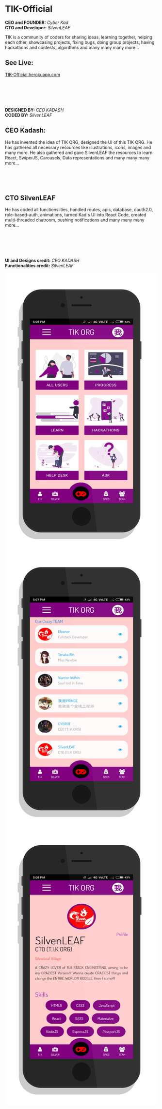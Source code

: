 # TIK-Official

**CEO and FOUNDER:**  *Cyber Kad*  
**CTO and Developer:** *SilvenLEAF*

TIK is a  community of coders for sharing ideas, learning together, helping each other, showcasing projects, fixing bugs, doing group projects, having hackathons and contests, algorithms and many many many more...


## **See Live:**
[TIK-Official.herokuapp.com](http://tikofficial.herokuapp.com)    


<br/><br/><br/><br/><br/>
**DESIGNED BY:** *CEO KADASH*  
**CODED BY:** *SilvenLEAF*



## CEO Kadash:
He has invented the idea of TIK ORG, designed the UI of this TIK ORG. He has gathered all necessary resources like illustrations, icons, images and many more. He also gathered and gave SilvenLEAF the resources to learn React, SwiperJS, Carousels, Data representations and many many many more... 

<br/><br/><br/>
## CTO SilvenLEAF
He has coded all functionslities, handled routes, apis, database, oauth2.0, role-based-auth, animations, turned Kad's UI into React Code, created multi-threaded chatroom, pushing notifications and many many many more... 



<br/><br/><br/><br/><br/>
**UI  and Designs credit:** *CEO KADASH*  
**Functionalities credit:** *SilvenLEAF*


<img src="TIK ORG HOME.png" />

<img src="TIK ORG ALL USERS.png" />

<img src="TIK ORG PROFILE.png" />
